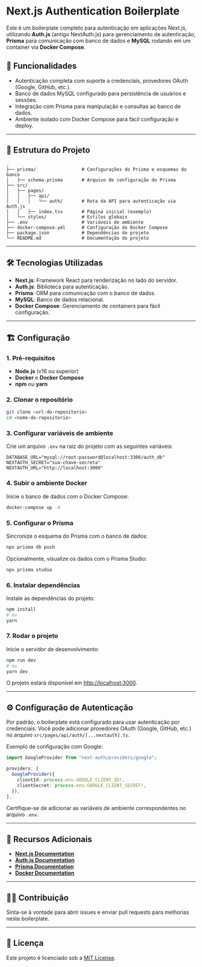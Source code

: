 # Next.js Authentication Boilerplate

Este é um boilerplate completo para autenticação em aplicações Next.js, utilizando **Auth.js** (antigo NextAuth.js) para gerenciamento de autenticação, **Prisma** para comunicação com banco de dados e **MySQL** rodando em um container via **Docker Compose**.

## 🚀 Funcionalidades

- Autenticação completa com suporte a credenciais, provedores OAuth (Google, GitHub, etc.).
- Banco de dados MySQL configurado para persistência de usuários e sessões.
- Integração com Prisma para manipulação e consultas ao banco de dados.
- Ambiente isolado com Docker Compose para fácil configuração e deploy.

---

## 📂 Estrutura do Projeto

```plaintext
.
├── prisma/                 # Configurações do Prisma e esquemas do banco
│   ├── schema.prisma       # Arquivo de configuração do Prisma
├── src/
│   ├── pages/
│   │   ├── api/
│   │   │   └── auth/       # Rota da API para autenticação via Auth.js
│   │   ├── index.tsx       # Página inicial (exemplo)
│   └── styles/             # Estilos globais
├── .env                    # Variáveis de ambiente
├── docker-compose.yml      # Configuração do Docker Compose
├── package.json            # Dependências do projeto
└── README.md               # Documentação do projeto
```

---

## 🛠️ Tecnologias Utilizadas

- **Next.js**: Framework React para renderização no lado do servidor.
- **Auth.js**: Biblioteca para autenticação.
- **Prisma**: ORM para comunicação com o banco de dados.
- **MySQL**: Banco de dados relacional.
- **Docker Compose**: Gerenciamento de containers para fácil configuração.

---

## 🏗️ Configuração

### 1. Pré-requisitos

- **Node.js** (v16 ou superior)
- **Docker** e **Docker Compose**
- **npm** ou **yarn**

### 2. Clonar o repositório

```bash
git clone <url-do-repositorio>
cd <nome-do-repositorio>
```

### 3. Configurar variáveis de ambiente

Crie um arquivo `.env` na raiz do projeto com as seguintes variáveis:

```env
DATABASE_URL="mysql://root:password@localhost:3306/auth_db"
NEXTAUTH_SECRET="sua-chave-secreta"
NEXTAUTH_URL="http://localhost:3000"
```

### 4. Subir o ambiente Docker

Inicie o banco de dados com o Docker Compose:

```bash
docker-compose up -d
```

### 5. Configurar o Prisma

Sincronize o esquema do Prisma com o banco de dados:

```bash
npx prisma db push
```

Opcionalmente, visualize os dados com o Prisma Studio:

```bash
npx prisma studio
```

### 6. Instalar dependências

Instale as dependências do projeto:

```bash
npm install
# ou
yarn
```

### 7. Rodar o projeto

Inicie o servidor de desenvolvimento:

```bash
npm run dev
# ou
yarn dev
```

O projeto estará disponível em [http://localhost:3000](http://localhost:3000).

---

## ⚙️ Configuração de Autenticação

Por padrão, o boilerplate está configurado para usar autenticação por credenciais. Você pode adicionar provedores OAuth (Google, GitHub, etc.) no arquivo `src/pages/api/auth/[...nextauth].ts`.

Exemplo de configuração com Google:

```typescript
import GoogleProvider from "next-auth/providers/google";

providers: [
  GoogleProvider({
    clientId: process.env.GOOGLE_CLIENT_ID!,
    clientSecret: process.env.GOOGLE_CLIENT_SECRET!,
  }),
],
```

Certifique-se de adicionar as variáveis de ambiente correspondentes no arquivo `.env`.

---

## 📖 Recursos Adicionais

- **[Next.js Documentation](https://nextjs.org/docs)**
- **[Auth.js Documentation](https://authjs.dev/)**
- **[Prisma Documentation](https://www.prisma.io/docs)**
- **[Docker Documentation](https://docs.docker.com/)**

---

## 🧑‍💻 Contribuição

Sinta-se à vontade para abrir issues e enviar pull requests para melhorias neste boilerplate.

---

## 📝 Licença

Este projeto é licenciado sob a [MIT License](./LICENSE).

